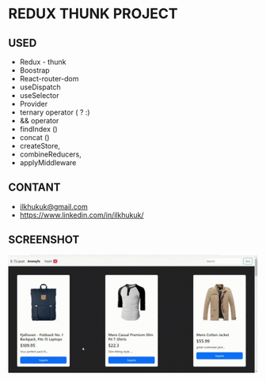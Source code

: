 # REDUX THUNK PROJECT

## USED
* Redux - thunk
* Boostrap
* React-router-dom
* useDispatch
* useSelector
* Provider
* ternary operator ( ? :)
* && operator 
* findIndex ()
* concat ()
* createStore, 
* combineReducers, 
* applyMiddleware

## CONTANT

* ilkhukuk@gmail.com
* https://www.linkedin.com/in/ilkhukuk/

## SCREENSHOT

![](screen.gif)
